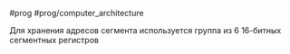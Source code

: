 #prog #prog/computer_architecture

Для хранения адресов сегмента используется группа из 6 16-битных cегментных регистров